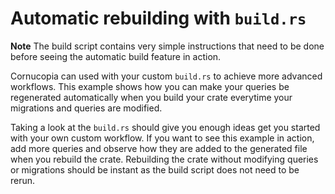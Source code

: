 # Automatic rebuilding with `build.rs`
**Note** The build script contains very simple instructions that need to be done before seeing the automatic build feature in action.

Cornucopia can used with your custom `build.rs` to achieve more advanced workflows. This example shows how you can make your queries be regenerated automatically when you build your crate everytime your migrations and queries are modified.

Taking a look at the `build.rs` should give you enough ideas get you started with your own custom workflow. If you want to see this example in action, add more queries and observe how they are added to the generated file when you rebuild the crate. Rebuilding the crate without modifying queries or migrations should be instant as the build script does not need to be rerun.